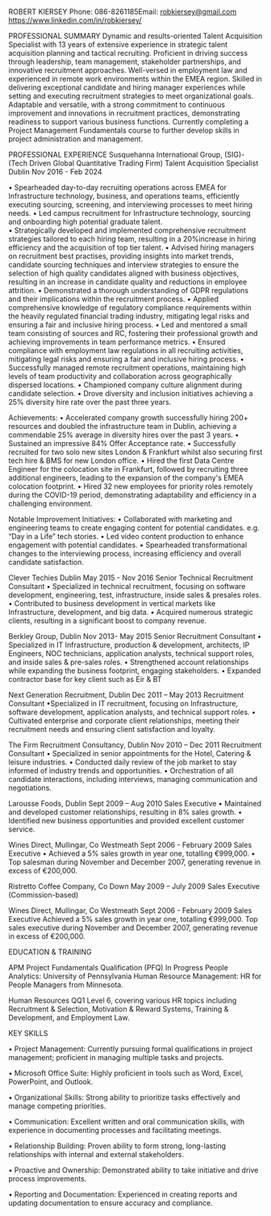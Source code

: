 ROBERT KIERSEY ​​Phone: 086-8261185​​​​​​​​​​​​Email: robkiersey@gmail.com
​​​​​​​https://www.linkedin.com/in/robkiersey/
 
PROFESSIONAL SUMMARY Dynamic and results-oriented Talent Acquisition Specialist with 13 years of extensive experience in strategic talent acquisition planning and tactical recruiting. Proficient in driving success through leadership, team management, stakeholder partnerships, and innovative recruitment approaches. Well-versed in employment law and experienced in remote work environments within the EMEA region. Skilled in delivering exceptional candidate and hiring manager experiences while setting and executing recruitment strategies to meet organizational goals. Adaptable and versatile, with a strong commitment to continuous improvement and innovations in recruitment practices, demonstrating readiness to support various business functions. Currently completing a Project Management Fundamentals course to further develop skills in project administration and management.
 
PROFESSIONAL EXPERIENCE
Susquehanna International Group, (SIG)-(Tech Driven Global Quantitative Trading Firm)
Talent Acquisition Specialist
Dublin Nov 2016 - Feb 2024 
 
• Spearheaded day-to-day recruiting operations across EMEA for Infrastructure technology, business, and operations teams, efficiently executing sourcing, screening, and interviewing processes to meet hiring needs.
• Led campus recruitment for Infrastructure technology, sourcing and onboarding high potential graduate talent.  
• Strategically developed and implemented comprehensive recruitment strategies tailored to each hiring team, resulting in a 20%increase in hiring efficiency and the acquisition  of top tier talent.
• Advised hiring managers on recruitment best practises, providing insights into market trends, candidate sourcing techniques and interview strategies to ensure the selection of high quality candidates aligned with business objectives, resulting in an increase in candidate quality and reductions in employee attrition.
• Demonstrated a thorough understanding of GDPR regulations and their implications within the recruitment process.
• Applied comprehensive knowledge of regulatory compliance requirements within the heavily regulated financial trading industry, mitigating legal risks and ensuring a fair and inclusive hiring process.
• Led and mentored a small team consisting of sources and RC, fostering their professional growth and achieving improvements in team performance metrics.
• Ensured compliance with employment law regulations in all recruiting activities, mitigating legal risks and ensuring a fair and inclusive hiring process.
• Successfully managed remote recruitment operations, maintaining high levels of team productivity and collaboration across geographically dispersed locations.
• Championed company culture alignment during candidate selection.
• Drove diversity and inclusion initiatives achieving a 25% diversity hire rate over the past three years.
 
Achievements:
• Accelerated company growth successfully hiring 200+ resources and doubled the infrastructure team in Dublin, achieving a commendable 25% average in diversity hires over the past 3 years.
• Sustained an impressive 84% Offer Acceptance rate.
• Successfully recruited for two solo new sites London & Frankfurt whilst also securing first tech hire & BMS for new London office.
• Hired the first Data Centre Engineer for the colocation site in Frankfurt, followed by recruiting three additional engineers, leading to the expansion of the company's EMEA colocation footprint.
• Hired 32 new employees for priority roles remotely during the COVID-19 period, demonstrating adaptability and efficiency in a challenging environment.
 
Notable Improvement Initiatives:
• Collaborated with marketing and engineering teams to create engaging content for potential candidates. e.g. “Day in a Life” tech stories.
• Led video content production to enhance engagement with potential candidates.
• Spearheaded transformational changes to the interviewing process, increasing efficiency and overall candidate satisfaction. 
 
 
 
 
 
 
Clever Techies Dublin May 2015 - Nov 2016 
Senior Technical Recruitment Consultant
• Specialized in technical recruitment, focusing on software development, engineering, test, infrastructure, inside sales & presales roles.
• Contributed to business development in vertical markets like Infrastructure, development, and big data. 
• Acquired numerous strategic clients, resulting in a significant boost to company revenue.
 
Berkley Group, Dublin Nov 2013- May 2015 
Senior Recruitment Consultant
• Specialized in IT Infrastructure, production & development, architects, IP Engineers, NOC technicians, application analysts, technical support roles, and inside sales & pre-sales roles. 
• Strengthened account relationships while expanding the business footprint, engaging stakeholders.
• Expanded contractor base for key client such as Eir & BT
 
Next Generation Recruitment, Dublin Dec 2011 – May 2013 
Recruitment Consultant
•Specialized in IT recruitment, focusing on Infrastructure, software development, application analysts, and technical support roles.
• Cultivated enterprise and corporate client relationships, meeting their recruitment needs and ensuring client satisfaction and loyalty. 
 
The Firm Recruitment Consultancy, Dublin Nov 2010 – Dec 2011 
Recruitment Consultant
• Specialized in senior appointments for the Hotel, Catering & leisure industries.
• Conducted daily review of the job market to stay informed of industry trends and opportunities.
• Orchestration of all candidate interactions, including interviews, managing communication and negotiations.  
 
Larousse Foods, Dublin Sept 2009 – Aug 2010 
Sales Executive 
• Maintained and developed customer relationships, resulting in 8% sales growth.
• Identified new business opportunities and provided excellent customer service. 
 
Wines Direct, Mullingar, Co Westmeath Sept 2006 - February 2009 
Sales Executive
• Achieved a 5% sales growth in year one, totalling €999,000.
• Top salesman during November and December 2007, generating revenue in excess of €200,000. 
 
Ristretto Coffee Company, Co Down May 2009 – July 2009
Sales Executive (Commission-based)
 
Wines Direct, Mullingar, Co Westmeath Sept 2006 - February 2009
Sales Executive
Achieved a 5% sales growth in year one, totalling €999,000.
Top sales executive during November and December 2007, generating revenue in excess of €200,000.
 
EDUCATION & TRAINING
 
APM Project Fundamentals Qualification (PFQ) In Progress
People Analytics: University of Pennsylvania
Human Resource Management: HR for People Managers from Minnesota.
 
Human Resources QQ1 Level 6, covering various HR topics including Recruitment & Selection, Motivation & Reward Systems, Training & Development, and Employment Law.
 
 
KEY SKILLS
 
• Project Management: Currently pursuing formal qualifications in project management; proficient in managing multiple tasks and projects.
 
• Microsoft Office Suite: Highly proficient in tools such as Word, Excel, PowerPoint, and Outlook.
 
• Organizational Skills: Strong ability to prioritize tasks effectively and manage competing priorities.
 
• Communication: Excellent written and oral communication skills, with experience in documenting processes and facilitating meetings.
 
• Relationship Building: Proven ability to form strong, long-lasting relationships with internal and external stakeholders.
 
• Proactive and Ownership: Demonstrated ability to take initiative and drive process improvements.
 
• Reporting and Documentation: Experienced in creating reports and updating documentation to ensure accuracy and compliance.
